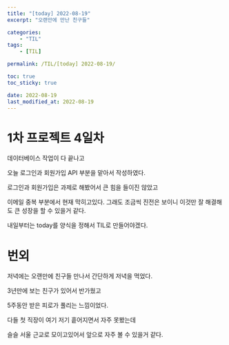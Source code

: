 ```yaml
---
title: "[today] 2022-08-19"
excerpt: "오랜만에 만난 친구들"

categories:
    - "TIL"
tags:
    - [TIL]

permalink: /TIL/[today] 2022-08-19/

toc: true
toc_sticky: true

date: 2022-08-19
last_modified_at: 2022-08-19
---
```

# 1차 프로젝트 4일차

데이터베이스 작업이 다 끝나고 

오늘 로그인과 회원가입 API 부분을 맡아서 작성하였다.

로그인과 회원가입은 과제로 해봤어서 큰 힘을 들이진 않았고

이메일 중복 부분에서 현재 막히고있다. 그래도 조금씩 진전은 보이니 이것만 잘 해결해도 큰 성장을 할 수 있을거 같다.

내일부터는 today를 양식을 정해서 TIL로 만들어야겠다.

# 번외

저녁에는 오랜만에 친구들 만나서 간단하게 저녁을 먹었다.

3년만에 보는 친구가 있어서 반가웠고

5주동안 받은 피로가 풀리는 느낌이었다.

다들 첫 직장이 여기 저기 흩어지면서 자주 못봤는데

슬슬 서울 근교로 모이고있어서 앞으로 자주 볼 수 있을거 같다.

